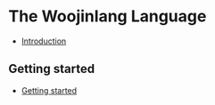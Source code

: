 # The Woojinlang Language
- [Introduction](./woojin_introduction.md)
## Getting started
- [Getting started](./getting_started.md)